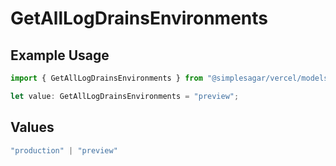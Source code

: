 # GetAllLogDrainsEnvironments

## Example Usage

```typescript
import { GetAllLogDrainsEnvironments } from "@simplesagar/vercel/models/getalllogdrainsop.js";

let value: GetAllLogDrainsEnvironments = "preview";
```

## Values

```typescript
"production" | "preview"
```